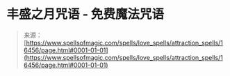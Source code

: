 <!--yml

category: 未分类

date: 2024-06-12 18:56:42

-->

# 丰盛之月咒语 - 免费魔法咒语

> 来源：[https://www.spellsofmagic.com/spells/love_spells/attraction_spells/16456/page.html#0001-01-01](https://www.spellsofmagic.com/spells/love_spells/attraction_spells/16456/page.html#0001-01-01)
